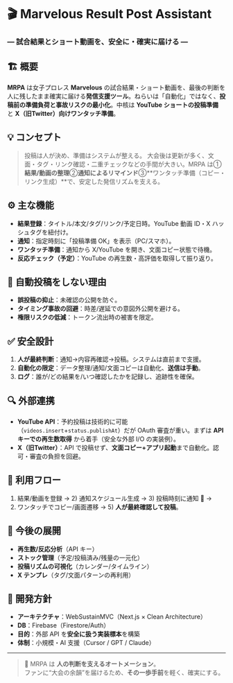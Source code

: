 # 🎬 Marvelous Result Post Assistant

### ― 試合結果とショート動画を、安全に・確実に届ける ―

## 🏗 概要

**MRPA** は女子プロレス **Marvelous** の試合結果・ショート動画を、最後の判断を人に残したまま確実に届ける**発信支援ツール**。ねらいは「自動化」ではなく、**投稿前の準備負荷と事故リスクの最小化**。中核は **YouTube ショートの投稿準備** と **X（旧Twitter）向けワンタッチ準備**。

## 💡 コンセプト

> 投稿は人が決め、準備はシステムが整える。
> 大会後は更新が多く、文面・タグ・リンク確認・二重チェックなどの手間が大きい。MRPA は①**結果/動画の整理**②**通知によるリマインド**③**ワンタッチ準備（コピー・リンク生成）**で、安定した発信リズムを支える。

## ⚙️ 主な機能

- **結果登録**：タイトル/本文/タグ/リンク/予定日時。YouTube 動画 ID・X ハッシュタグを紐付け。
- **通知**：指定時刻に「投稿準備 OK」を表示（PC/スマホ）。
- **ワンタッチ準備**：通知から X/YouTube を開き、文面コピー状態で待機。
- **反応チェック（予定）**：YouTube の再生数・高評価を取得して振り返り。

## 🚫 自動投稿をしない理由

- **誤投稿の抑止**：未確認の公開を防ぐ。
- **タイミング事故の回避**：時差/遅延での意図外公開を避ける。
- **権限リスクの低減**：トークン流出時の被害を限定。

## ✅ 安全設計

1. **人が最終判断**：通知→内容再確認→投稿。システムは直前まで支援。
2. **自動化の限定**：データ整理/通知/文面コピーは自動化、**送信は手動**。
3. **ログ**：誰が/どの結果を/いつ確認したかを記録し、追跡性を確保。

## 🔍 外部連携

- **YouTube API**：予約投稿は技術的に可能（`videos.insert`+`status.publishAt`）だが OAuth 審査が重い。まずは **API キーでの再生数取得** から着手（安全な外部 I/O の実装例）。
- **X（旧Twitter）**：API で投稿せず、**文面コピー+アプリ起動**まで自動化。認可・審査の負担を回避。

## 🧭 利用フロー

1. 結果/動画を登録 → 2) 通知スケジュール生成 → 3) 投稿時刻に通知 🔔 →
2. ワンタッチでコピー/画面遷移 → 5) **人が最終確認して投稿**。

## 🌱 今後の展開

- **再生数/反応分析**（API キー）
- **ストック管理**（予定/投稿済み/残量の一元化）
- **投稿リズムの可視化**（カレンダー/タイムライン）
- **X テンプレ**（タグ/文面パターンの再利用）

## 💬 開発方針

- **アーキテクチャ**：WebSustainMVC（Next.js × Clean Architecture）
- **DB**：Firebase（Firestore/Auth）
- **目的**：外部 API を**安全に扱う実装標本**を構築
- **体制**：小規模・AI 支援（Cursor / GPT / Claude）

---

> 🎇 MRPA は **人の判断を支えるオートメーション**。  
> ファンに“大会の余韻”を届けるため、**その一歩手前**を軽く、確実にする。
